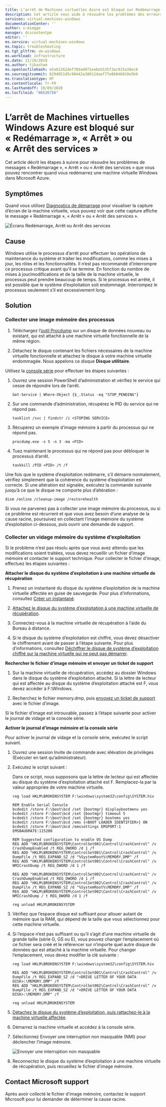 ```yaml
---
title: L’arrêt de Machines virtuelles Azure est bloqué sur Redémarrage, Arrêt ou Arrêt des services | Microsoft Docs
description: Cet article vous aide à résoudre les problèmes des erreurs du service dans Machines virtuelles Windows Azure.
services: virtual-machines-windows
documentationCenter: ''
author: v-miegge
manager: dcscontentpm
editor: ''
ms.service: virtual-machines-windows
ms.topic: troubleshooting
ms.tgt_pltfrm: vm-windows
ms.workload: infrastructure
ms.date: 12/19/2019
ms.author: tibasham
ms.openlocfilehash: e5ab1262def78da4971ea6e5535f3ac915a38ec8
ms.sourcegitcommit: 829d951d5c90442a38012daaf77e86046018e5b9
ms.translationtype: HT
ms.contentlocale: fr-FR
ms.lasthandoff: 10/09/2020
ms.locfileid: "86526756"
---
```

# <a name="azure-windows-vm-shutdown-is-stuck-on-restarting-shutting-down-or-stopping-services"></a>L’arrêt de Machines virtuelles Windows Azure est bloqué sur « Redémarrage », « Arrêt » ou « Arrêt des services »

Cet article décrit les étapes à suivre pour résoudre les problèmes de messages « Redémarrage », « Arrêt » ou « Arrêt des services » que vous pouvez rencontrer quand vous redémarrez une machine virtuelle Windows dans Microsoft Azure.

## <a name="symptoms"></a>Symptômes

Quand vous utilisez [Diagnostics de démarrage](./boot-diagnostics.md) pour visualiser la capture d’écran de la machine virtuelle, vous pouvez voir que cette capture affiche le message « Redémarrage », « Arrêt » ou « Arrêt des services ».

![Écrans Redémarrage, Arrêt ou Arrêt des services](./media/boot-error-troubleshooting-windows/restart-shut-down-stop-service.png)
 
## <a name="cause"></a>Cause

Windows utilise le processus d’arrêt pour effectuer les opérations de maintenance du système et traiter les modifications, comme les mises à jour, les rôles et les fonctionnalités. Il n’est pas recommandé d’interrompre ce processus critique avant qu’il se termine. En fonction du nombre de mises à jour/modifications et de la taille de la machine virtuelle, le processus peut prendre beaucoup de temps. Si le processus est arrêté, il est possible que le système d’exploitation soit endommagé. Interrompez le processus seulement s’il est excessivement long.

## <a name="solution"></a>Solution

### <a name="collect-a-process-memory-dump"></a>Collecter une image mémoire des processus

1. Téléchargez l’[outil Procdump](http://download.sysinternals.com/files/Procdump.zip) sur un disque de données nouveau ou existant, qui est attaché à une machine virtuelle fonctionnelle de la même région.

2. Détachez le disque contenant les fichiers nécessaires de la machine virtuelle fonctionnelle et attachez le disque à votre machine virtuelle endommagée. Nous appelons ce disque **Disque utilitaire**.

Utilisez la [console série](./serial-console-windows.md) pour effectuer les étapes suivantes :

1. Ouvrez une session PowerShell d’administration et vérifiez le service qui cesse de répondre lors de l’arrêt.

   ``
   Get-Service | Where-Object {$_.Status -eq "STOP_PENDING"}
   ``

2. Sur une commande d’administration, récupérez le PID du service qui ne répond pas.

   ``
   tasklist /svc | findstr /i <STOPING SERVICE>
   ``

3. Récupérez un exemple d’image mémoire à partir du processus <STOPPING SERVICE> qui ne répond pas.

   ``
   procdump.exe -s 5 -n 3 -ma <PID>
   ``

4. Tuez maintenant le processus qui ne répond pas pour débloquer le processus d’arrêt.

   ``
   taskkill /PID <PID> /t /f
   ``

Une fois que le système d’exploitation redémarre, s’il démarre normalement, vérifiez simplement que la cohérence du système d’exploitation est correcte. Si une altération est signalée, exécutez la commande suivante jusqu’à ce que le disque ne comporte plus d’altération :

``
dism /online /cleanup-image /restorehealth
``

Si vous ne parvenez pas à collecter une image mémoire du processus, ou si ce problème est récurrent et que vous avez besoin d’une analyse de la cause racine, poursuivez en collectant l’image mémoire du système d’exploitation ci-dessous, puis ouvrir une demande de support.

### <a name="collect-an-os-memory-dump"></a>Collecter un vidage mémoire du système d’exploitation

Si le problème n’est pas résolu après que vous avez attendu que les modifications soient traitées, vous devez recueillir un fichier d’image mémoire et contacter le support technique. Pour collecter le fichier d’image, effectuez les étapes suivantes :

**Attacher le disque du système d’exploitation à une machine virtuelle de récupération**

1. Prenez un instantané du disque du système d’exploitation de la machine virtuelle affectée en guise de sauvegarde. Pour plus d’informations, consultez [Créer un instantané](../windows/snapshot-copy-managed-disk.md).

2. [Attachez le disque du système d’exploitation à une machine virtuelle de récupération](./troubleshoot-recovery-disks-portal-windows.md).

3. Connectez-vous à la machine virtuelle de récupération à l’aide du Bureau à distance.

4. Si le disque du système d’exploitation est chiffré, vous devez désactiver le chiffrement avant de passer à l’étape suivante. Pour plus d’informations, consultez [Déchiffrer le disque de système d’exploitation chiffré sur la machine virtuelle qui ne peut pas démarrer](./troubleshoot-bitlocker-boot-error.md#solution).

**Rechercher le fichier d’image mémoire et envoyer un ticket de support**

1. Sur la machine virtuelle de récupération, accédez au dossier Windows dans le disque du système d’exploitation attaché. Si la lettre de lecteur qui est affectée au disque du système d’exploitation attaché est F, vous devez accéder à F:\Windows.

2. Recherchez le fichier memory.dmp, puis [envoyez un ticket de support](https://portal.azure.com/?#blade/Microsoft_Azure_Support/HelpAndSupportBlade) avec le fichier d’image.

Si le fichier d’image est introuvable, passez à l’étape suivante pour activer le journal de vidage et la console série.

**Activer le journal d’image mémoire et la console série**

Pour activer le journal de vidage et la console série, exécutez le script suivant.

1. Ouvrez une session Invite de commande avec élévation de privilèges (Exécuter en tant qu’administrateur).

2. Exécutez le script suivant :

   Dans ce script, nous supposons que la lettre de lecteur qui est affectée au disque du système d’exploitation attaché est F. Remplacez-la par la valeur appropriée de votre machine virtuelle.

   ```
   reg load HKLM\BROKENSYSTEM F:\windows\system32\config\SYSTEM.hiv
   
   REM Enable Serial Console
   bcdedit /store F:\boot\bcd /set {bootmgr} displaybootmenu yes
   bcdedit /store F:\boot\bcd /set {bootmgr} timeout 5
   bcdedit /store F:\boot\bcd /set {bootmgr} bootems yes
   bcdedit /store F:\boot\bcd /ems {<BOOT LOADER IDENTIFIER>} ON
   bcdedit /store F:\boot\bcd /emssettings EMSPORT:1 EMSBAUDRATE:115200
   
   REM Suggested configuration to enable OS Dump
   REG ADD "HKLM\BROKENSYSTEM\ControlSet001\Control\CrashControl" /v CrashDumpEnabled /t REG_DWORD /d 1 /f
   REG ADD "HKLM\BROKENSYSTEM\ControlSet001\Control\CrashControl" /v DumpFile /t REG_EXPAND_SZ /d "%SystemRoot%\MEMORY.DMP" /f
   REG ADD "HKLM\BROKENSYSTEM\ControlSet001\Control\CrashControl" /v NMICrashDump /t REG_DWORD /d 1 /f

   REG ADD "HKLM\BROKENSYSTEM\ControlSet002\Control\CrashControl" /v CrashDumpEnabled /t REG_DWORD /d 1 /f
   REG ADD "HKLM\BROKENSYSTEM\ControlSet002\Control\CrashControl" /v DumpFile /t REG_EXPAND_SZ /d "%SystemRoot%\MEMORY.DMP" /f
   REG ADD "HKLM\BROKENSYSTEM\ControlSet002\Control\CrashControl" /v NMICrashDump / t REG_DWORD /d 1 /f
   
   reg unload HKLM\BROKENSYSTEM
   ```

3. Vérifiez que l’espace disque est suffisant pour allouer autant de mémoire que la RAM, qui dépend de la taille que vous sélectionnez pour cette machine virtuelle.

4. Si l’espace n’est pas suffisant ou qu’il s’agit d’une machine virtuelle de grande taille (série G, GS ou E), vous pouvez changer l’emplacement où ce fichier sera créé et le référencer sur n’importe quel autre disque de données qui est attaché à la machine virtuelle. Pour changer l’emplacement, vous devez modifier la clé suivante :

   ```
   reg load HKLM\BROKENSYSTEM F:\windows\system32\config\SYSTEM.hiv

   REG ADD "HKLM\BROKENSYSTEM\ControlSet001\Control\CrashControl" /v DumpFile /t REG_EXPAND_SZ /d "<DRIVE LETTER OF YOUR DATA DISK>:\MEMORY.DMP" /f
   REG ADD "HKLM\BROKENSYSTEM\ControlSet002\Control\CrashControl" /v DumpFile /t REG_EXPAND_SZ /d "<DRIVE LETTER OF YOUR DATA DISK>:\MEMORY.DMP" /f
   
   reg unload HKLM\BROKENSYSTEM
   ```

5. [Détachez le disque du système d’exploitation, puis rattachez-le à la machine virtuelle affectée](./troubleshoot-recovery-disks-portal-windows.md).

6. Démarrez la machine virtuelle et accédez à la console série.

7. Sélectionnez Envoyer une interruption non masquable (NMI) pour déclencher l’image mémoire.

   ![Envoyer une interruption non masquable](./media/boot-error-troubleshooting-windows/send-nonmaskable-interrupt.png)

8. Reconnectez le disque du système d’exploitation à une machine virtuelle de récupération, puis recueillez le fichier d’image mémoire.

## <a name="contact-microsoft-support"></a>Contact Microsoft support

Après avoir collecté le fichier d’image mémoire, contactez le support Microsoft pour lui demander de déterminer la cause racine.
